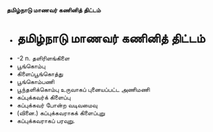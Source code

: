**தமிழ்நாடு மாணவர் கணினித் திட்டம்**
- # தமிழ்நாடு மாணவர் கணினித் திட்டம்
- -2 n. தளிரிளங்கிளை
- பூங்கொம்பு
- கிளைப்பூங்கொத்து
- பூங்கொம்பணி
- பூந்தளிக்கொம்பு உருவாகப் புனையப்பட்ட அணிமணி
- கப்புக்கவர்க் கிளைப்பு
- கப்புக்கவர் போன்ற வடிவமைவு
- (வினை.) கப்புக்கவராகக் கிளைப்புறு
- கப்புக்கவராகப் பரவுறு.

